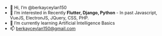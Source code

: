 - 👋 Hi, I’m @berkayceylan150
- 👀 I’m interested in Recently **Flutter, Django, Python** - In past Javascript, VueJS, ElectronJS, JQuery, CSS, PHP.
- 🌱 I’m currently learning Artificial Intelligence Basics
- 📫 berkayceylan150@gmail.com
<!---
berkayceylan150/berkayceylan150 is a ✨ special ✨ repository because its `README.md` (this file) appears on your GitHub profile.
You can click the Preview link to take a look at your changes.
--->
